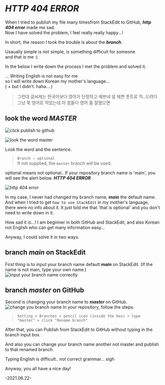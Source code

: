 # ***HTTP 404 ERROR***
When I tried to publish my file many timesfrom StackEdit to GitHub, ***http 404 error*** made me sad.    
Now I have solved the problem, I feel really really happy...!

In short, the reason I took the trouble is about the ***branch***.

Usaually simple is not simple, is something difficult for someone    
and that is me  :)

In the below I write down the process I met the problem and solved it.

...
Writing English is not easy for me    
so I will write down Korean my mother's language...    
( + but I didn't. haha....)    

>그런데 글씨체는 한국어보다 영어가 단정하고 예쁘네
덜 예쁜 폰트로 적..으려다 그냥 쭉 영어로 적었는데
 아 힘들다 영어 좀 잘했으면

## look the word ***MASTER*** 
![click publish to github](https://drive.google.com/file/d/1hlbmEkal1vPVBdUyuOgZQNu5gtqVIh2i/view?usp=sharing)

![look the word master](https://drive.google.com/file/d/1Nft2WtonQZwj6aLVoAMrEzcOcqZROIM_/view?usp=sharing) 


Look the word and the sentence.
> ```Branch — optional```  
If not supplied, the ```master``` branch will be used.

optional means not optional..
If your repository branch name is 'main', you will see the alert below.
***HTTP 404 ERROR***

![http 404 error](https://drive.google.com/file/d/1KIEbPQiNf-3yuTX3nq7KOOtI8Oy02Cqy/view?usp=sharing)

In my case, I never had changed my branch name,  ***main*** the default name.
And when I tried to get ```how to use StackEdit``` in my mother's language,
there were no info about it.
It just told me that 'that is optional' and you don't need to write down in it.

How sad it is...!
I am beginner in both GitHub and StackEdit,
and also Korean not English who can get many information easy...


Anyway, I could solve it in two ways.
##  branch ***main*** on StackEdit
First thing is to input your branch name default ***main*** on StackEdit.
(If the name is not main, type your own name.)
![input your branch name correctly](https://drive.google.com/file/d/1hKJqAd9D_eGzXFfZadYwZjylEBKil3sm/view?usp=sharing)

## branch ***master*** on GitHub
Second is changing your branch name to ***master*** on GitHub.
![change you branch name](https://drive.google.com/file/d/11knVBfY5EFLd5qYJXXsPNlGq7a3zI4Rx/view?usp=sharing)
In your repository, follow the steps.
>``` Setting > Branches > pencil icon (inside the box) > type "master" > click "Rename branch" ```
>
After that, you can Publish from StackEdit to GitHub without typing in the branch input box.

And also you can change your branch name another not master
 and publish to that renamed branch.

Typing English is difficult..
not correct grammar...
sigh

Anyway, you all have a nice day!

-2021.06.22-
